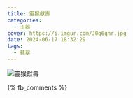 ```yaml
---
title: 靈猴獻壽
categories:
  - 玉器
cover: https://i.imgur.com/J0q6qnr.jpg
date: 2024-06-17 18:32:29
tags:
  - 翡翠
---
```


![靈猴獻壽](https://i.imgur.com/J0q6qnr.jpg)

{% fb_comments %}
